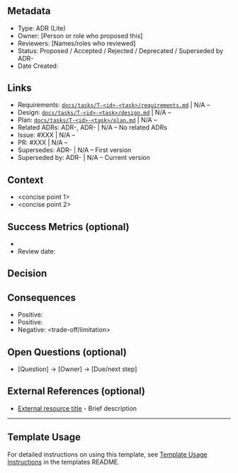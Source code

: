 # <Short Title>

## Metadata
- Type: ADR (Lite)
- Owner: [Person or role who proposed this]
- Reviewers: [Names/roles who reviewed]
- Status: Proposed / Accepted / Rejected / Deprecated / Superseded by ADR-<id>
  <!-- Proposed: Under discussion | Accepted: Approved and to be implemented | Rejected: Considered but not approved | Deprecated: No longer recommended | Superseded: Replaced by another ADR -->
- Date Created: <YYYY-MM-DD>

## Links
<!-- Internal project artifacts only. For external resources, see External References section -->
- Requirements: [`docs/tasks/T-<id>-<task>/requirements.md`](../tasks/T-<id>-<task>/requirements.md) | N/A – <reason>
- Design: [`docs/tasks/T-<id>-<task>/design.md`](../tasks/T-<id>-<task>/design.md) | N/A – <reason>
- Plan: [`docs/tasks/T-<id>-<task>/plan.md`](../tasks/T-<id>-<task>/plan.md) | N/A – <reason>
- Related ADRs: ADR-<id>, ADR-<id> | N/A – No related ADRs
- Issue: #XXX | N/A – <reason>
- PR: #XXX | N/A – <reason>
- Supersedes: ADR-<id> | N/A – First version
- Superseded by: ADR-<id> | N/A – Current version

## Context
<!-- 2–4 bullets describing the problem, constraints, and scope. -->
- <concise point 1>
- <concise point 2>

## Success Metrics (optional)
<!-- Simple success criteria if measurable -->
- <metric and target>
- Review date: <YYYY-MM-DD>

## Decision
<!-- One or two sentences, active voice: "We will ..." / "We decided to ..." -->

## Consequences
<!-- List the key outcomes, split into positives/negatives as needed. -->
- Positive: <benefit>
- Positive: <benefit>
- Negative: <trade-off/limitation>

## Open Questions (optional)
<!-- Questions that arose during decision-making -->
- [Question] → [Owner] → [Due/next step]

## External References (optional)
<!-- External standards, specifications, articles, or documentation only -->
- [External resource title](URL) - Brief description

---

## Template Usage

For detailed instructions on using this template, see [Template Usage Instructions](README.md#adr-templates-adrmd-and-adr-litemd) in the templates README.


